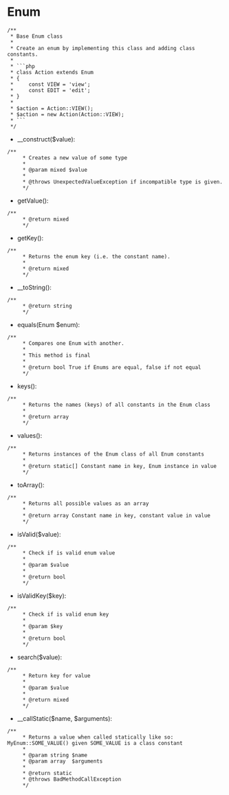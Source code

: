 # Enum
```
/**
 * Base Enum class
 *
 * Create an enum by implementing this class and adding class constants.
 *
 * ```php
 * class Action extends Enum
 * {
 *     const VIEW = 'view';
 *     const EDIT = 'edit';
 * }
 *
 * $action = Action::VIEW();
 * $action = new Action(Action::VIEW);
 * ```
 */
```
- __construct($value): 
```
/**
     * Creates a new value of some type
     *
     * @param mixed $value
     *
     * @throws UnexpectedValueException if incompatible type is given.
     */
```
- getValue(): 
```
/**
     * @return mixed
     */
```
- getKey(): 
```
/**
     * Returns the enum key (i.e. the constant name).
     *
     * @return mixed
     */
```
- __toString(): 
```
/**
     * @return string
     */
```
- equals(Enum $enum): 
```
/**
     * Compares one Enum with another.
     *
     * This method is final
     *
     * @return bool True if Enums are equal, false if not equal
     */
```
- keys(): 
```
/**
     * Returns the names (keys) of all constants in the Enum class
     *
     * @return array
     */
```
- values(): 
```
/**
     * Returns instances of the Enum class of all Enum constants
     *
     * @return static[] Constant name in key, Enum instance in value
     */
```
- toArray(): 
```
/**
     * Returns all possible values as an array
     *
     * @return array Constant name in key, constant value in value
     */
```
- isValid($value): 
```
/**
     * Check if is valid enum value
     *
     * @param $value
     *
     * @return bool
     */
```
- isValidKey($key): 
```
/**
     * Check if is valid enum key
     *
     * @param $key
     *
     * @return bool
     */
```
- search($value): 
```
/**
     * Return key for value
     *
     * @param $value
     *
     * @return mixed
     */
```
- __callStatic($name, $arguments): 
```
/**
     * Returns a value when called statically like so: MyEnum::SOME_VALUE() given SOME_VALUE is a class constant
     *
     * @param string $name
     * @param array  $arguments
     *
     * @return static
     * @throws BadMethodCallException
     */
```

